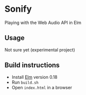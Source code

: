 # Sonify

Playing with the Web Audio API in Elm

## Usage

Not sure yet (experimental project)

## Build instructions

* Install [Elm](http://elm-lang.org) version 0.18
* Run `build.sh`
* Open `index.html` in a browser
